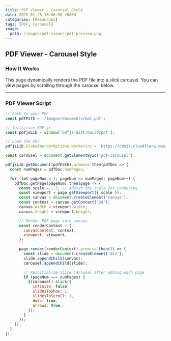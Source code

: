 ```yaml
---
title: PDF Viewer - Carousel Style
date: 2025-01-28 18:00:00 +0800
categories: [Resources]
tags: [PDF, Carousel]
image:
  path: /images/pdf-viewer/pdf-preview.png
---
```


<script src="https://cdnjs.cloudflare.com/ajax/libs/pdf.js/2.16.105/pdf.min.js"></script>
<link rel="stylesheet" href="https://cdnjs.cloudflare.com/ajax/libs/slick-carousel/1.8.1/slick.min.css" />
<link rel="stylesheet" href="https://cdnjs.cloudflare.com/ajax/libs/slick-carousel/1.8.1/slick-theme.min.css" />
<script src="https://cdnjs.cloudflare.com/ajax/libs/slick-carousel/1.8.1/slick.min.js"></script>

## PDF Viewer - Carousel Style

<div id="pdf-carousel" class="carousel">
  <!-- Pages will be dynamically inserted here -->
</div>

### How It Works
This page dynamically renders the PDF file into a slick carousel. You can view pages by scrolling through the carousel below.

---

### PDF Viewer Script

```javascript
// Path to your PDF
const pdfPath = '/images/documents/mal.pdf';

// Initialize PDF.js
const pdfjsLib = window['pdfjs-dist/build/pdf'];

// Load the PDF
pdfjsLib.GlobalWorkerOptions.workerSrc = 'https://cdnjs.cloudflare.com/ajax/libs/pdf.js/2.16.105/pdf.worker.min.js';

const carousel = document.getElementById('pdf-carousel');

pdfjsLib.getDocument(pdfPath).promise.then(pdfDoc => {
  const numPages = pdfDoc.numPages;

  for (let pageNum = 1; pageNum <= numPages; pageNum++) {
    pdfDoc.getPage(pageNum).then(page => {
      const scale = 1.5; // Adjust the scale for rendering
      const viewport = page.getViewport({ scale });
      const canvas = document.createElement('canvas');
      const context = canvas.getContext('2d');
      canvas.width = viewport.width;
      canvas.height = viewport.height;

      // Render PDF page into canvas
      const renderContext = {
        canvasContext: context,
        viewport: viewport,
      };

      page.render(renderContext).promise.then(() => {
        const slide = document.createElement('div');
        slide.appendChild(canvas);
        carousel.appendChild(slide);

        // Reinitialize Slick Carousel after adding each page
        if (pageNum === numPages) {
          $(carousel).slick({
            infinite: false,
            slidesToShow: 1,
            slidesToScroll: 1,
            dots: true,
            arrows: true,
          });
        }
      });
    });
  }
});
